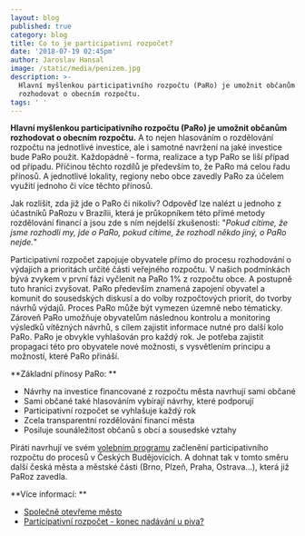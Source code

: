 ```yaml
---
layout: blog
published: true
category: blog
title: Co to je participativní rozpočet?
date: '2018-07-19 02:45pm'
author: Jaroslav Hansal
image: /static/media/penizem.jpg
description: >-
  Hlavní myšlenkou participativního rozpočtu (PaRo) je umožnit občanům
  rozhodovat o obecním rozpočtu.
tags: ' '
---
```

**Hlavní myšlenkou participativního rozpočtu (PaRo) je umožnit občanům rozhodovat o obecním rozpočtu.** A to nejen hlasováním o rozdělování rozpočtu na jednotlivé investice, ale i samotné navržení na jaké investice bude PaRo použit. Každopádně - forma, realizace a typ PaRo se liší případ od případu. Příčinou těchto rozdílů je především to, že PaRo má celou řadu přínosů. A jednotlivé lokality, regiony nebo obce zavedly PaRo za účelem využití jednoho či více těchto přínosů. 

Jak rozlišit, zda již jde o PaRo či nikoliv? Odpověď lze nalézt u jednoho z účastníků PaRozu v Brazílii, která je průkopníkem této přímé metody rozdělování financí a jsou zde s ním nejdelší zkušenosti: "_Pokud cítíme, že jsme rozhodli my, jde o PaRo, pokud cítíme, že rozhodl někdo jiný, o PaRo nejde._"

Participativní rozpočet zapojuje obyvatele přímo do procesu rozhodování o výdajích a prioritách určité části veřejného rozpočtu. V našich podmínkách bývá zvykem v první fázi vyčlenit na PaRo 1% z rozpočtu obce. A postupně tuto hranici zvyšovat. PaRo především znamená zapojení obyvatel a komunit do sousedských diskusí a do volby rozpočtových priorit, do tvorby návrhů výdajů.  Proces PaRo může být vymezen územně nebo tématicky. Zároveň PaRo umožňuje obyvatelům následnou kontrolu a monitoring výsledků vítězných návrhů, s cílem zajistit informace nutné pro další kolo PaRo. PaRo je obvykle  vyhlašován pro každý rok. Je potřeba zajistit propagaci této pro obyvatele nové možnosti, s vysvětlením principu a možností, které PaRo přináší.

**Základní přínosy PaRo:** 
* Návrhy na investice financované z rozpočtu města navrhují sami občané
* Sami občané také hlasováním vybírají návrhy, které podporují
* Participativní rozpočet se vyhlašuje každý rok
* Zcela transparentní rozdělování financí města
* Posiluje sounáležitost občanů s obcí a sousedské vztahy

Piráti navrhují ve svém [volebním programu](https://cb.pirati.cz/volby/) začlenění participativního rozpočtu do procesů v Českých Budějovicích. A dohnat tak v tomto směru další česká města a městské části (Brno, Plzeň, Praha, Ostrava...), která již PaRoz zavedla.

**Více informací:** 
* [Společně otevřeme město](https://cb.pirati.cz/blog/2018/06/01/mesto-bez-korupce/)
* [Participativní rozpočet - konec nadávání u piva?](https://cb.pirati.cz/blog/2018/06/07/participativni-rozpocet-konec-nadavani-u-piva/)

